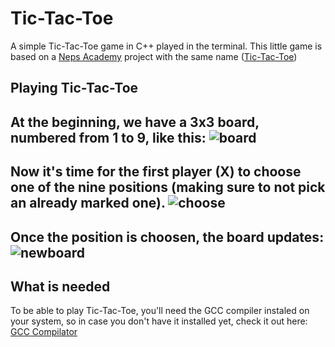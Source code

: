 # Tic-Tac-Toe
A simple Tic-Tac-Toe game in C++ played in the terminal. This little game is based on a [Neps Academy](https://neps.academy/br/dashboard) project with the same name ([Tic-Tac-Toe](https://neps.academy/project/22))
## Playing Tic-Tac-Toe
At the beginning, we have a 3x3 board, numbered from 1 to 9, like this:
![board](/tic-tac-toe/assets/insidegame.png)
---
Now it's time for the first player (X) to choose one of the nine positions (making sure to not pick an already marked one).
![choose](/tic-tac-toe/assets/choosing.png)
---
Once the position is choosen, the board updates:
![newboard](/tic-tac-toe/assets/newboard.png)
---
## What is needed
To be able to play Tic-Tac-Toe, you'll need the GCC compiler instaled on your system, so in case you don't have it installed yet, check it out here: [GCC Compilator](https://gcc.gnu.org/install/)